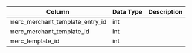| Column                          | Data Type | Description |
| ------------------------------- | --------- | ----------- |
| merc_merchant_template_entry_id | int       |             |
| merc_merchant_template_id       | int       |             |
| merc_template_id                | int       |             |